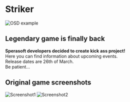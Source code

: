 # Striker

![OSD example](assets/readme/striker.png)


## Legendary game is finally back
**Sperasoft developers decided to create kick ass project!**  
Here you can find information about upcoming events.  
Release dates are 26th of March.  
Be patient...

## Original game screenshots
![Screenshot1](assets/readme/gameplay_1.png)
![Screenshot2](assets/readme/gameplay_2.png)
